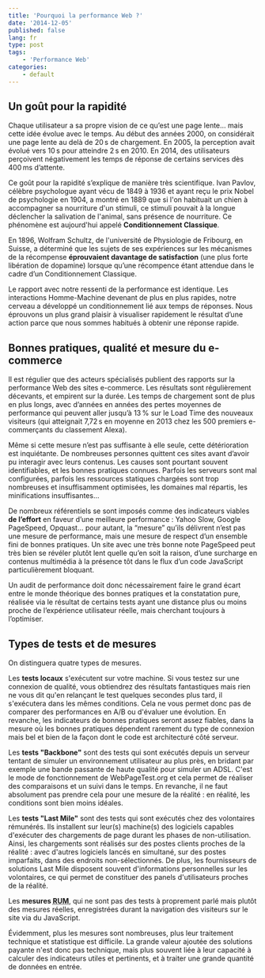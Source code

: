 ```yaml
---
title: 'Pourquoi la performance Web ?'
date: '2014-12-05'
published: false
lang: fr
type: post
tags:
    - 'Performance Web'
categories:
    - default
---
```


## Un goût pour la rapidité

Chaque utilisateur a sa propre vision de ce qu’est une page lente… mais cette idée évolue avec le temps. Au début des années 2000, on considérait une page lente au delà de 20&#8239;s de chargement. En 2005, la perception avait évolué vers 10&#8239;s pour atteindre 2&#8239;s en 2010. En 2014, des utilisateurs perçoivent négativement les temps de réponse de certains services dès 400&#8239;ms d’attente. 

Ce goût pour la rapidité s’explique de manière très scientifique. Ivan Pavlov, célèbre psychologue ayant vécu de 1849 à 1936 et ayant reçu le prix Nobel de psychologie en 1904, a montré en 1889 que si l'on habituait un chien à accompagner sa nourriture d'un stimuli, ce stimuli pouvait à la longue déclencher la salivation de l'animal, sans présence de nourriture. Ce phénomène est aujourd'hui appelé **Conditionnement Classique**. 

En 1896, Wolfram Schultz, de l'université de Physiologie de Fribourg, en Suisse, a déterminé que les sujets de ses expériences sur les mécanismes de la récompense **éprouvaient davantage de satisfaction** (une plus forte libération de dopamine) lorsque qu’une récompence étant attendue dans le cadre d’un Conditionnement Classique. 

Le rapport avec notre ressenti de la performance est identique. Les interactions Homme-Machine devenant de plus en plus rapides, notre cerveau a développé un conditionnement lié aux temps de réponses. Nous éprouvons un plus grand plaisir à visualiser rapidement le résultat d’une action parce que nous sommes habitués à obtenir une réponse rapide.

## Bonnes pratiques, qualité et mesure du e-commerce

Il est régulier que des acteurs spécialisés publient des rapports sur la performance Web des sites e-commerce. Les résultats sont régulièrement décevants, et empirent sur la durée. Les temps de chargement sont de plus en plus longs, avec d’années en années des pertes moyennes de performance qui peuvent aller jusqu’à 13&#8239;% sur le Load Time des nouveaux visiteurs (qui atteignait 7,72&#8239;s en moyenne en 2013 chez les 500 premiers e-commerçants du classement Alexa). 

Même si cette mesure n’est pas suffisante à elle seule, cette détérioration est inquiétante. De nombreuses personnes quittent ces sites avant d’avoir pu interagir avec leurs contenus. Les causes sont pourtant souvent identifiables, et les bonnes pratiques connues. Parfois les serveurs sont mal configurées, parfois les ressources statiques chargées sont trop nombreuses et insuffisamment optimisées, les domaines mal répartis, les minifications insuffisantes… 

De nombreux référentiels se sont imposés comme des indicateurs viables **de l’effort** en faveur d’une meilleure performance : Yahoo Slow, Google PageSpeed, Opquast… pour autant, la “mesure” qu’ils délivrent n’est pas une mesure de performance, mais une mesure de respect d’un ensemble fini de bonnes pratiques. Un site avec une très bonne note PageSpeed peut très bien se révéler plutôt lent quelle qu’en soit la raison, d’une surcharge en contenus multimédia à la présence tôt dans le flux d’un code JavaScript particulièrement bloquant. 

Un audit de performance doit donc nécessairement faire le grand écart entre le monde théorique des bonnes pratiques et la constatation pure, réalisée via le résultat de certains tests ayant une distance plus ou moins proche de l’expérience utilisateur réelle, mais cherchant toujours à l’optimiser.

## Types de tests et de mesures

On distinguera quatre types de mesures.

Les **tests locaux** s'exécutent sur votre machine. Si vous testez sur une connexion de qualité, vous obtiendrez des résultats fantastiques mais rien ne vous dit qu'en relançant le test quelques secondes plus tard, il s'exécutera dans les mêmes conditions. Cela ne vous permet donc pas de comparer des performances en A/B ou d'évaluer une évolution. En revanche, les indicateurs de bonnes pratiques seront assez fiables, dans la mesure où les bonnes pratiques dépendent rarement du type de connexion mais bel et bien de la façon dont le code est architecturé côté serveur.

Les **tests "Backbone"** sont des tests qui sont exécutés depuis un serveur tentant de simuler un environnement utilisateur au plus près, en bridant par exemple une bande passante de haute qualité pour simuler un ADSL. C'est le mode de fonctionnement de WebPageTest.org et cela permet de réaliser des comparaisons et un suivi dans le temps. En revanche, il ne faut absolument pas prendre cela pour une mesure de la réalité : en réalité, les conditions sont bien moins idéales.

Les **tests "Last Mile"** sont des tests qui sont exécutés chez des volontaires rémunérés. Ils installent sur leur(s) machine(s) des logiciels capables d'exécuter des chargements de page durant les phases de non-utilisation. Ainsi, les chargements sont réalisés sur des postes clients proches de la réalité : avec d'autres logiciels lancés en simultané, sur des postes imparfaits, dans des endroits non-sélectionnés. De plus, les fournisseurs de solutions Last Mile disposent souvent d'informations personnelles sur les volontaires, ce qui permet de constituer des panels d'utilisateurs proches de la réalité.

Les **mesures <abbr title="Real User Monitoring : suivi des utilisateurs réels" lang="en">RUM</abbr>**, qui ne sont pas des tests à proprement parlé mais plutôt des mesures réelles, enregistrées durant la navigation des visiteurs sur le site via du JavaScript.

Évidemment, plus les mesures sont nombreuses, plus leur traitement technique et statistique est difficile. La grande valeur ajoutée des solutions payante n'est donc pas technique, mais plus souvent liée à leur capacité à calculer des indicateurs utiles et pertinents, et à traiter une grande quantité de données en entrée.
